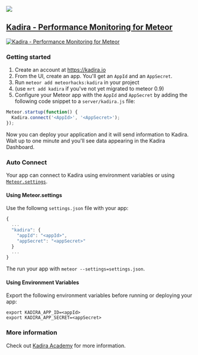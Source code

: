 [![](https://api.travis-ci.org/meteorhacks/kadira.svg)](https://travis-ci.org/meteorhacks/kadira)

## [Kadira - Performance Monitoring for Meteor](https://kadira.io) 

[![Kadira - Performance Monitoring for Meteor](https://i.cloudup.com/LwrCCa_RRE.png)](https://kadira.io)

### Getting started

1. Create an account at <https://kadira.io>
2. From the UI, create an app. You'll get an `AppId` and an `AppSecret`.
3. Run `meteor add meteorhacks:kadira` in your project
4. (use `mrt add kadira` if you've not yet migrated to meteor 0.9)
5. Configure your Meteor app with the `AppId` and `AppSecret` by adding the following code snippet to a `server/kadira.js` file:

```js
Meteor.startup(function() {
  Kadira.connect('<AppId>', '<AppSecret>');
});
```

Now you can deploy your application and it will send information to Kadira. Wait up to one minute and you'll see data appearing in the Kadira Dashboard.

### Auto Connect

Your app can connect to Kadira using environment variables or using [`Meteor.settings`](http://docs.meteor.com/#meteor_settings).

#### Using Meteor.settings
Use the followng `settings.json` file with your app:

```js
{
  ...
  "kadira": {
    "appId": "<appId>",
    "appSecret": "<appSecret>"
  }
  ...
}
```

The run your app with `meteor --settings=settings.json`.

#### Using Environment Variables

Export the following environment variables before running or deploying your app:

```
export KADIRA_APP_ID=<appId>
export KADIRA_APP_SECRET=<appSecret>
````

### More information

Check out [Kadira Academy](https://kadira.io/academy) for more information.
